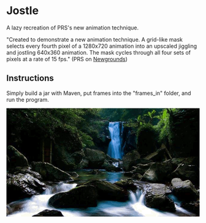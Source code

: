 # Jostle
A lazy recreation of PRS's new animation technique.

"Created to demonstrate a new animation technique. A grid-like mask selects every fourth pixel of a 1280x720 animation into an upscaled jiggling and jostling 640x360 animation. The mask cycles through all four sets of pixels at a rate of 15 fps." (PRS on [Newgrounds](https://www.newgrounds.com/portal/view/762970))

## Instructions

Simply build a jar with Maven, put frames into the "frames_in" folder, and run the program.

![Demo](https://raw.githubusercontent.com/dme6/Jostle/main/github/demo2.gif)
